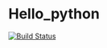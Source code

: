 # Hello_python

[![Build Status](https://dev.azure.com/LexelYu/Hello_python/_apis/build/status/lexel225.Hello_python?branchName=master)](https://dev.azure.com/LexelYu/Hello_python/_build/latest?definitionId=1&branchName=master)
